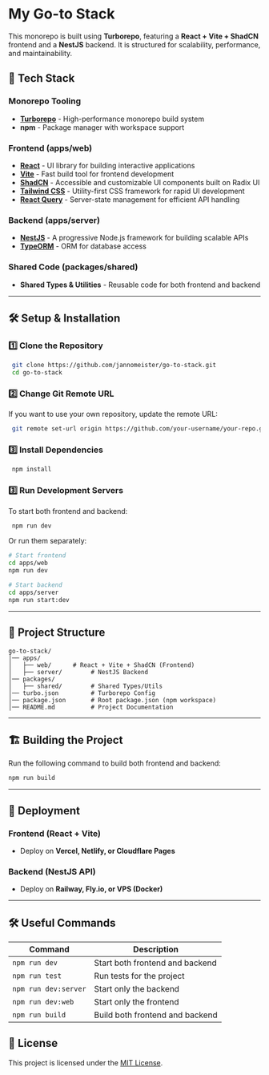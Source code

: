 # My Go-to Stack

This monorepo is built using **Turborepo**, featuring a **React + Vite + ShadCN** frontend and a **NestJS** backend. It is structured for scalability, performance, and maintainability.

## 🚀 Tech Stack

### **Monorepo Tooling**

- **[Turborepo](https://turbo.build/)** - High-performance monorepo build system
- **npm** - Package manager with workspace support

### **Frontend (apps/web)**

- **[React](https://react.dev/)** - UI library for building interactive applications
- **[Vite](https://vitejs.dev/)** - Fast build tool for frontend development
- **[ShadCN](https://ui.shadcn.com/)** - Accessible and customizable UI components built on Radix UI
- **[Tailwind CSS](https://tailwindcss.com/)** - Utility-first CSS framework for rapid UI development
- **[React Query](https://tanstack.com/query)** - Server-state management for efficient API handling

### **Backend (apps/server)**

- **[NestJS](https://nestjs.com/)** - A progressive Node.js framework for building scalable APIs
- **[TypeORM](https://typeorm.io/)** - ORM for database access

### **Shared Code (packages/shared)**

- **Shared Types & Utilities** - Reusable code for both frontend and backend

---

## 🛠️ Setup & Installation

### 1️⃣ **Clone the Repository**

```sh
 git clone https://github.com/jannomeister/go-to-stack.git
 cd go-to-stack
```

### 2️⃣ **Change Git Remote URL**

If you want to use your own repository, update the remote URL:

```sh
 git remote set-url origin https://github.com/your-username/your-repo.git
```

### 3️⃣ **Install Dependencies**

```sh
 npm install
```

### 3️⃣ **Run Development Servers**

To start both frontend and backend:

```sh
 npm run dev
```

Or run them separately:

```sh
# Start frontend
cd apps/web
npm run dev

# Start backend
cd apps/server
npm run start:dev
```

---

## 📂 Project Structure

```
go-to-stack/
│── apps/
│   ├── web/      # React + Vite + ShadCN (Frontend)
│   ├── server/        # NestJS Backend
│── packages/
│   ├── shared/        # Shared Types/Utils
│── turbo.json         # Turborepo Config
│── package.json       # Root package.json (npm workspace)
│── README.md          # Project Documentation
```

---

## 🏗️ Building the Project

Run the following command to build both frontend and backend:

```sh
npm run build
```

---

## 🚀 Deployment

### **Frontend (React + Vite)**

- Deploy on **Vercel, Netlify, or Cloudflare Pages**

### **Backend (NestJS API)**

- Deploy on **Railway, Fly.io, or VPS (Docker)**

---

## 🛠️ Useful Commands

| Command              | Description                     |
| -------------------- | ------------------------------- |
| `npm run dev`        | Start both frontend and backend |
| `npm run test`       | Run tests for the project       |
| `npm run dev:server` | Start only the backend          |
| `npm run dev:web`    | Start only the frontend         |
| `npm run build`      | Build both frontend and backend |

## 📜 License

This project is licensed under the [MIT License](LICENSE).
